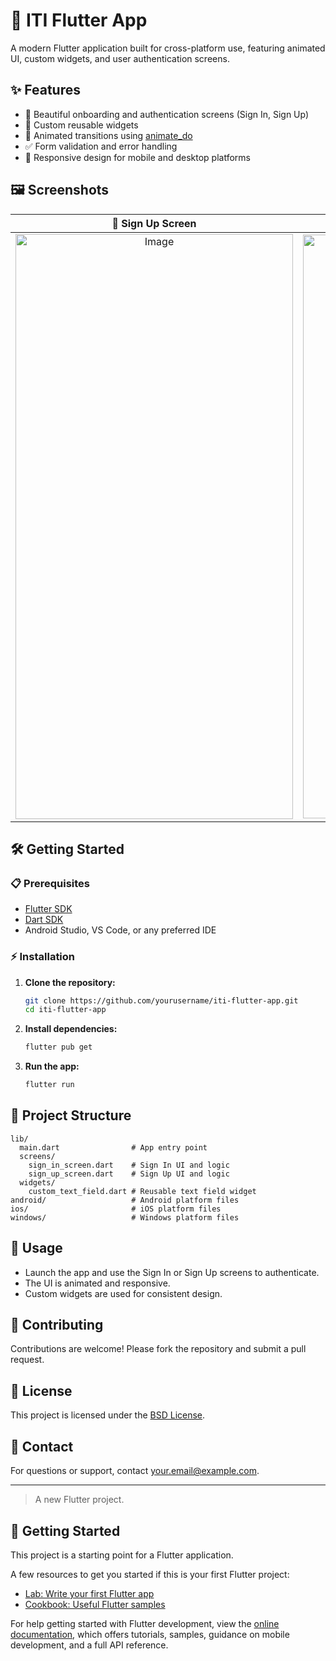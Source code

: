 # 🚀 ITI Flutter App

A modern Flutter application built for cross-platform use, featuring animated UI, custom widgets, and user authentication screens.

## ✨ Features

- 🎉 Beautiful onboarding and authentication screens (Sign In, Sign Up)
- 🧩 Custom reusable widgets
- 💫 Animated transitions using [animate_do](https://pub.dev/packages/animate_do)
- ✅ Form validation and error handling
- 📱 Responsive design for mobile and desktop platforms

## 🖼️ Screenshots

| 📝 Sign Up Screen | 🔑 Sign In Screen |
|:-----------------:|:----------------:|
| <img width="444" height="936" alt="Image" src="https://github.com/user-attachments/assets/44d720c2-1495-4ca9-9ea9-90c2a92b8d46" /> |<img width="441" height="934" alt="Image" src="https://github.com/user-attachments/assets/e740fe22-b3b4-440a-b4fc-a08f6da623e7" /> |

## 🛠️ Getting Started

### 📋 Prerequisites

- [Flutter SDK](https://flutter.dev/docs/get-started/install)
- [Dart SDK](https://dart.dev/get-dart)
- Android Studio, VS Code, or any preferred IDE

### ⚡ Installation

1. **Clone the repository:**
   ```sh
   git clone https://github.com/yourusername/iti-flutter-app.git
   cd iti-flutter-app
   ```

2. **Install dependencies:**
   ```sh
   flutter pub get
   ```

3. **Run the app:**
   ```sh
   flutter run
   ```

## 📂 Project Structure

```
lib/
  main.dart                # App entry point
  screens/
    sign_in_screen.dart    # Sign In UI and logic
    sign_up_screen.dart    # Sign Up UI and logic
  widgets/
    custom_text_field.dart # Reusable text field widget
android/                   # Android platform files
ios/                       # iOS platform files
windows/                   # Windows platform files
```

## 🚦 Usage

- Launch the app and use the Sign In or Sign Up screens to authenticate.
- The UI is animated and responsive.
- Custom widgets are used for consistent design.

## 🤝 Contributing

Contributions are welcome! Please fork the repository and submit a pull request.

## 📄 License

This project is licensed under the [BSD License](LICENSE).

## 📧 Contact

For questions or support, contact [your.email@example.com](mailto:your.email@example.com).

---

> A new Flutter project.

## 🏁 Getting Started

This project is a starting point for a Flutter application.

A few resources to get you started if this is your first Flutter project:

- [Lab: Write your first Flutter app](https://docs.flutter.dev/get-started/codelab)
- [Cookbook: Useful Flutter samples](https://docs.flutter.dev/cookbook)

For help getting started with Flutter development, view the
[online documentation](https://docs.flutter.dev/), which offers tutorials,
samples, guidance on mobile development, and a full API reference.
